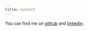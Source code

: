 ```yaml
---
title: Contact
---
```


You can find me on [github](https://github.com/ibizaman) and
[linkedin](www.linkedin.com/in/pierre-penninckx).
